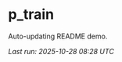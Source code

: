 # p_train

Auto-updating README demo.

<!--START_SECTION:status-->
_Last run: 2025-10-28 08:28 UTC_
<!--END_SECTION:status-->



















































































































































































































































































































































































































































































































































































































































































































































































































































































































































































































































































































































































































































































































































































































































































































































































































